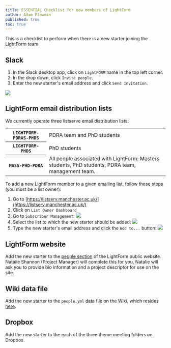 ```yaml
---
title: ESSENTIAL Checklist for new members of LightForm
author: Adam Plowman
published: true
toc: true
---
```


This is a checklist to perform when there is a new starter joining the LightForm team.

## Slack

1. In the Slack desktop app, click on `LightFORM` name in the top left corner.
2. In the drop down, click `Invite people`.
3. Enter the new starter's email address and click `Send Invitation`.

![]({{site.baseurl}}/assets/images/posts/new_starter_slack.png)

## LightForm email distribution lists

We currently operate three listserve email distribution lists:

<table class="vertical-header smaller">
  <tr>
      <th><code>LIGHTFORM-PDRAS-PHDS</code></th>
      <td>PDRA team and PhD students</td>
  </tr>
  <tr>
      <th><code>LIGHTFORM-PHDS</code></th>
      <td>PhD students</td>
  </tr>
  <tr>
      <th><code>MASS-PHD-PDRA</code></th>
      <td>All people associated with LightForm: Masters students, PhD students, PDRA team, management team.</td>
  </tr>  
</table>

To add a new LightForm member to a given emailing list, follow these steps (you must be a list owner):

1. Go to [https://listserv.manchester.ac.uk/](https://listserv.manchester.ac.uk/)
2. Click on `List Owner Dashboard`
3. Go to `Subscriber Management`: ![]({{site.baseurl}}/assets/images/posts/new_starter_listserv_1.png)
4. Select the list to which the new starter should be added: ![]({{site.baseurl}}/assets/images/posts/new_starter_listserv_2.png)
5. Type the new starter's email address and click the `Add to...` button: ![]({{site.baseurl}}/assets/images/posts/new_starter_listserv_3.png)

## LightForm website

Add the new starter to the [people section](https://lightform.org.uk/people) of the LightForm public website.
Natalie Shannon (Project Manager) will complete this for you, Natalie will ask you to provide bio information and a project descriptor for use on the site.

## Wiki data file

Add the new starter to the `people.yml` data file on the Wiki, which resides [here](https://github.com/LightForm-group/wiki/blob/master/_data/people.yml).

## Dropbox

Add the new starter to the each of the three theme meeting folders on Dropbox.
